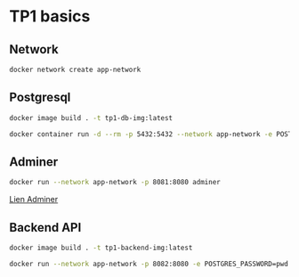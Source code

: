 # TP1 basics

## Network

```bash
docker network create app-network
```

## Postgresql

```bash
docker image build . -t tp1-db-img:latest

docker container run -d --rm -p 5432:5432 --network app-network -e POSTGRES_PASSWORD=pwd -e POSTGRES_USER=usr -v /home/leon/Documents/CPE/devops-ci-cd/TP1/database/data:/var/lib/postgresql/data --name tp1-db tp1-db-img:latest
```

## Adminer

```bash
docker run --network app-network -p 8081:8080 adminer
```

[Lien Adminer](http://localhost:8081/?pgsql=tp1-db&username=usr&db=db&ns=public)

## Backend API

```bash
docker image build . -t tp1-backend-img:latest

docker run --network app-network -p 8082:8080 -e POSTGRES_PASSWORD=pwd -e POSTGRES_USER=usr tp1-backend-img:latest
```

